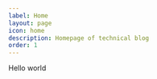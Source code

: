 ```yaml
---
label: Home
layout: page
icon: home
description: Homepage of technical blog
order: 1
---
```


Hello world